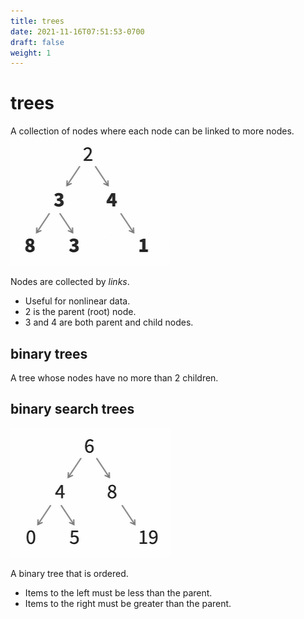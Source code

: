 ```yaml
---
title: trees
date: 2021-11-16T07:51:53-0700
draft: false
weight: 1
---
```


# trees
A collection of nodes where each node can be linked to more nodes.  
![](./tree.png)

Nodes are collected by *links*.  
- Useful for nonlinear data.  
- 2 is the parent (root) node.  
- 3 and 4 are both parent and child nodes.  

## binary trees
A tree whose nodes have no more than 2 children.

## binary search trees  
![](./tree2.png)

A binary tree that is ordered.
- Items to the left must be less than the parent.
- Items to the right must be greater than the parent.

